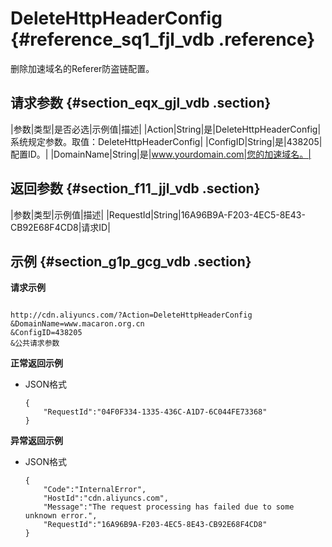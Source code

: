 # DeleteHttpHeaderConfig {#reference_sq1_fjl_vdb .reference}

删除加速域名的Referer防盗链配置。

## 请求参数 {#section_eqx_gjl_vdb .section}

|参数|类型|是否必选|示例值|描述|
|Action|String|是|DeleteHttpHeaderConfig|系统规定参数。取值：DeleteHttpHeaderConfig|
|ConfigID|String|是|438205|配置ID。|
|DomainName|String|是|www.yourdomain.com|您的加速域名。|

## 返回参数 {#section_f11_jjl_vdb .section}

|参数|类型|示例值|描述|
|RequestId|String|16A96B9A-F203-4EC5-8E43-CB92E68F4CD8|请求ID|

## 示例 {#section_g1p_gcg_vdb .section}

**请求示例**

```

http://cdn.aliyuncs.com/?Action=DeleteHttpHeaderConfig
&DomainName=www.macaron.org.cn
&ConfigID=438205
&公共请求参数
```

**正常返回示例**

-   JSON格式

    ```
    {
        "RequestId":"04F0F334-1335-436C-A1D7-6C044FE73368"
    }
    ```


**异常返回示例**

-   JSON格式

    ```
    {
        "Code":"InternalError",
        "HostId":"cdn.aliyuncs.com",
        "Message":"The request processing has failed due to some unknown error.",
        "RequestId":"16A96B9A-F203-4EC5-8E43-CB92E68F4CD8"
    }
    ```


